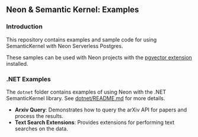 ## Neon & Semantic Kernel: Examples

### Introduction

This repository contains examples and sample code for using SemanticKernel with Neon Serverless Postgres.

These samples can be used with Neon projects with the [pgvector extension](https://neon.tech/docs/extensions/pgvector) installed.

### .NET Examples

The `dotnet` folder contains examples of using Neon with the .NET SemanticKernel library. See [dotnet/README.md](dotnet/README.md) for more details.

- **Arxiv Query**: Demonstrates how to query the arXiv API for papers and process the results.
- **Text Search Extensions**: Provides extensions for performing text searches on the data.